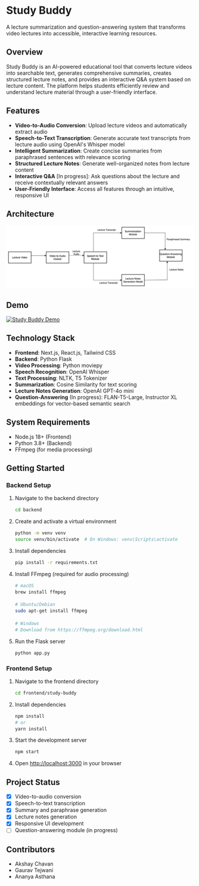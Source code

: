 # Study Buddy

A lecture summarization and question-answering system that transforms video lectures into accessible, interactive learning resources.

## Overview

Study Buddy is an AI-powered educational tool that converts lecture videos into searchable text, generates comprehensive summaries, creates structured lecture notes, and provides an interactive Q&A system based on lecture content. The platform helps students efficiently review and understand lecture material through a user-friendly interface.

## Features

- **Video-to-Audio Conversion**: Upload lecture videos and automatically extract audio
- **Speech-to-Text Transcription**: Generate accurate text transcripts from lecture audio using OpenAI's Whisper model
- **Intelligent Summarization**: Create concise summaries from paraphrased sentences with relevance scoring
- **Structured Lecture Notes**: Generate well-organized notes from lecture content
- **Interactive Q&A** [In progress]: Ask questions about the lecture and receive contextually relevant answers
- **User-Friendly Interface**: Access all features through an intuitive, responsive UI

## Architecture

![Architecture Diagram](./documents/architecture.png)

## Demo

[![Study Buddy Demo](https://img.youtube.com/vi/ti9medwwD8k/0.jpg)](https://www.youtube.com/watch?v=ti9medwwD8k)

## Technology Stack

- **Frontend**: Next.js, React.js, Tailwind CSS
- **Backend**: Python Flask
- **Video Processing**: Python moviepy
- **Speech Recognition**: OpenAI Whisper
- **Text Processing**: NLTK, T5 Tokenizer
- **Summarization**: Cosine Similarity for text scoring
- **Lecture Notes Generation**: OpenAI GPT-4o mini
- **Question-Answering** (In progress): FLAN-T5-Large, Instructor XL embeddings for vector-based semantic search

## System Requirements

- Node.js 18+ (Frontend)
- Python 3.8+ (Backend)
- FFmpeg (for media processing)

## Getting Started

### Backend Setup

1. Navigate to the backend directory

   ```bash
   cd backend
   ```

2. Create and activate a virtual environment

   ```bash
   python -m venv venv
   source venv/bin/activate  # On Windows: venv\Scripts\activate
   ```

3. Install dependencies

   ```bash
   pip install -r requirements.txt
   ```

4. Install FFmpeg (required for audio processing)

   ```bash
   # macOS
   brew install ffmpeg

   # Ubuntu/Debian
   sudo apt-get install ffmpeg

   # Windows
   # Download from https://ffmpeg.org/download.html
   ```

5. Run the Flask server
   ```bash
   python app.py
   ```

### Frontend Setup

1. Navigate to the frontend directory

   ```bash
   cd frontend/study-buddy
   ```

2. Install dependencies

   ```bash
   npm install
   # or
   yarn install
   ```

3. Start the development server

   ```bash
   npm start
   ```

4. Open [http://localhost:3000](http://localhost:3000) in your browser

## Project Status

- [x] Video-to-audio conversion
- [x] Speech-to-text transcription
- [x] Summary and paraphrase generation
- [x] Lecture notes generation
- [x] Responsive UI development
- [ ] Question-answering module (in progress)

## Contributors

- Akshay Chavan
- Gaurav Tejwani
- Ananya Asthana

